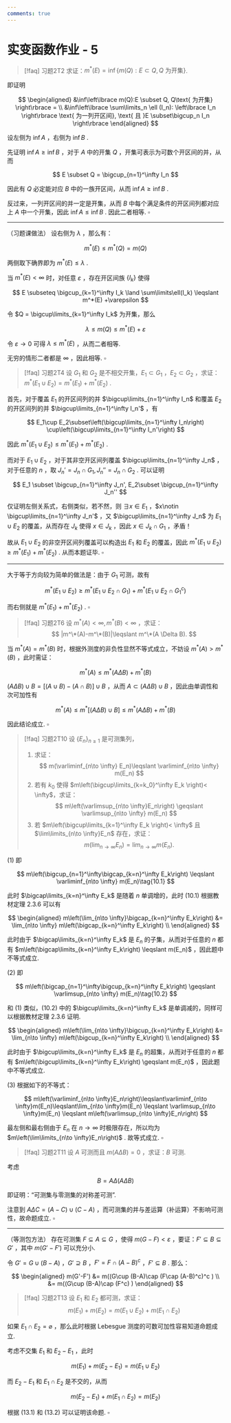 ```yaml
---
comments: true
---
```

# 实变函数作业 - 5
>[!faq] 习题2T2
>求证：$m^*(E) = \inf\left\lbrace m(Q):E \subset Q, Q\text{ 为开集} \right\rbrace$.

即证明

$$
\begin{aligned}
&\inf\left\lbrace m(Q):E \subset Q, Q\text{ 为开集} \right\rbrace 
 = \\ 
 &\inf\left\lbrace \sum\limits_n \ell (I_n): \left\lbrace I_n \right\rbrace \text{ 为一列开区间}, \text{ 且 }E \subset\bigcup_n I_n \right\rbrace 
\end{aligned}
$$

设左侧为 $\inf{A}$ ，右侧为 $\inf{B}$ . 

先证明 $\inf{A}\geqslant \inf{B}$ ，对于 $A$ 中的开集 $Q$ ，开集可表示为可数个开区间的并，从而

$$
E \subset Q = \bigcup_{n=1}^\infty I_n
$$

因此有 $Q$ 必定能对应 $B$ 中的一族开区间，从而 $\inf{A}\geqslant\inf{B}$ .

反过来，一列开区间的并一定是开集，从而 $B$ 中每个满足条件的开区间列都对应上 $A$ 中一个开集，因此 $\inf{A}\leqslant\inf{B}$ . 因此二者相等. $\square$

------
（习题课做法）
设右侧为 $\lambda$ ，那么有：

$$
m^*(E) \leqslant m^*(Q) = m(Q)
$$

两侧取下确界即为 $m^*(E) \leqslant \lambda$ .

当 $m^*(E) < \infty$ 时，对任意 $\varepsilon$ ，存在开区间族 $\left\lbrace I_k \right\rbrace$ 使得

$$
E \subseteq \bigcup_{k=1}^\infty I_k \land \sum\limits\ell(I_k) \leqslant m^*(E) +\varepsilon
$$

令 $Q = \bigcup\limits_{k=1}^\infty I_k$ 为开集，那么

$$
\lambda \leqslant m(Q) \leqslant m^*(E) + \varepsilon
$$

令 $\varepsilon\to 0$ 可得 $\lambda \leqslant m^*(E)$ ，从而二者相等.

无穷的情形二者都是 $\infty$ ，因此相等. $\square$


>[!faq] 习题2T4
>设 $G_1$ 和 $G_2$ 是不相交开集，$E_1\subset G_1$ ，$E_2\subset G_2$ ，求证：$m^*(E_1\cup E_2) = m^*(E_1)+ m^*(E_2)$ .

首先，对于覆盖 $E_1$ 的开区间列的并 $\bigcup\limits_{n=1}^\infty I_n$ 和覆盖 $E_2$ 的开区间列的并 $\bigcup\limits_{n=1}^\infty I_n'$ ，有

$$
E_1\cup E_2\subset\left(\bigcup\limits_{n=1}^\infty I_n\right) \cup\left(\bigcup\limits_{n=1}^\infty I_n'\right) 
$$

因此 $m^*(E_1 \cup E_2) \leqslant m^*(E_1)+m^*(E_2)$ .

而对于 $E_1\cup E_2$ ，对于其非空开区间列覆盖 $\bigcup\limits_{n=1}^\infty J_n$ ，对于任意的 $n$ ，取 $J_n' = J_n \cap G_1, J_n'' = J_n \cap G_2$ . 可以证明

$$
E_1 \subset \bigcup_{n=1}^\infty J_n', E_2\subset \bigcup_{n=1}^\infty J_n''
$$

仅证明左侧关系式，右侧类似，若不然，则 $\exists x\in E_1$ ，$x\notin \bigcup\limits_{n=1}^\infty J_n'$ ，又 $\bigcup\limits_{n=1}^\infty J_n$ 为 $E_1\cup E_2$ 的覆盖，从而存在 $J_k$ 使得 $x\in J_k$ ，因此 $x\in J_k\cap G_1$ ，矛盾！

故从 $E_1\cup E_2$ 的非空开区间列覆盖可以构造出 $E_1$ 和 $E_2$ 的覆盖，因此 $m^*(E_1 \cup E_2) \geqslant m^*(E_1)+m^*(E_2)$ . 从而本题证毕. $\square$

-----
大于等于方向较为简单的做法是：由于 $G_1$ 可测，故有

$$
m^*(E_1\cup E_2) \geqslant m^*(E_1\cup E_2 \cap G_1) + m^*(E_1\cup E_2\cap G_1^c)
$$

而右侧就是 $m^*(E_1)+m^*(E_2)$ . $\square$


>[!faq] 习题2T6
>设 $m^*(A)< \infty,m^*(B)< \infty$ ，求证：
>$$ |m^\*(A)-m^\*(B)|\leqslant m^\*(A \Delta B). $$

当 $m^*(A) = m^*(B)$ 时，根据外测度的非负性显然不等式成立，不妨设 $m^*(A) > m^*(B)$ ，此时需证：

$$
m^*(A) \leqslant m^*(A \Delta B) + m^*(B)
$$

$(A \Delta B) \cup B= [(A\cup B) - (A\cap B)]\cup B$ ，从而 $A \subset (A \Delta B)\cup B$ ，因此由单调性和次可加性有

$$
m^*(A) \leqslant m^*[(A \Delta B)\cup B ] \leqslant m^*(A \Delta B) + m^*(B)
$$

因此结论成立. $\square$


>[!faq] 习题2T10
>设 $\left\lbrace E_n \right\rbrace_{n \geqslant 1}$ 是可测集列，
>1. 求证：$$ m(\varliminf_{n\to \infty} E_n)\leqslant \varliminf_{n\to \infty} m(E_n) $$
>2. 若有 $k_0$ 使得 $m\left(\bigcup\limits_{k=k_0}^\infty E_k \right)< \infty$，求证：$$ m\left(\varlimsup_{n\to \infty}E_n\right) \geqslant \varlimsup_{n\to \infty} m(E_n) $$
>3. 若 $m\left(\bigcup\limits_{k=1}^\infty E_k \right)< \infty$ 且 $\lim\limits_{n\to \infty}E_n$ 存在，求证： $$ m\left(\lim_{n\to \infty}E_n\right) = \lim_{n\to \infty}m(E_n). $$

(1) 即

$$
m\left(\bigcup_{n=1}^\infty\bigcap_{k=n}^\infty E_k\right) \leqslant \varliminf_{n\to \infty} m(E_n)\tag{10.1}
$$

此时 $\bigcap\limits_{k=n}^\infty E_k$ 是随着 $n$ 单调增的，此时 (10.1) 根据教材定理 2.3.6 可以有

$$
\begin{aligned}
m\left(\lim_{n\to \infty}\bigcap_{k=n}^\infty E_k\right) &= \lim_{n\to \infty} m\left(\bigcap_{k=n}^\infty E_k\right) \\
\end{aligned}
$$

此时由于 $\bigcap\limits_{k=n}^\infty E_k$ 是 $E_n$ 的子集，从而对于任意的 $n$ 都有 $m\left(\bigcap\limits_{k=n}^\infty E_k\right) \leqslant m(E_n)$ ，因此题中不等式成立. 

(2) 即

$$
m\left(\bigcap_{n=1}^\infty\bigcup_{k=n}^\infty E_k\right) \geqslant \varlimsup_{n\to \infty} m(E_n)\tag{10.2}
$$

和 (1) 类似，(10.2) 中的 $\bigcup\limits_{k=n}^\infty E_k$ 是单调减的，同样可以根据教材定理 2.3.6 证明.

$$
\begin{aligned}
m\left(\lim_{n\to \infty}\bigcup_{k=n}^\infty E_k\right) &= \lim_{n\to \infty} m\left(\bigcup_{k=n}^\infty E_k\right) \\
\end{aligned}
$$

此时由于 $\bigcup\limits_{k=n}^\infty E_k$ 是 $E_n$ 的超集，从而对于任意的 $n$ 都有 $m\left(\bigcup\limits_{k=n}^\infty E_k\right) \geqslant m(E_n)$ ，因此题中不等式成立. 

(3) 根据如下的不等式：

$$
m\left(\varliminf_{n\to \infty}E_n\right)\leqslant\varliminf_{n\to \infty}m(E_n)\leqslant\lim_{n\to \infty}m(E_n) \leqslant \varlimsup_{n\to \infty}m(E_n) \leqslant m\left(\varlimsup_{n\to \infty}E_n\right)
$$

最左侧和最右侧由于 $E_n$ 在 $n\to \infty$ 时极限存在，所以均为 $m\left(\lim\limits_{n\to \infty}E_n\right)$ . 故等式成立. $\square$


>[!faq] 习题2T11
>设 $A$ 可测而且 $m(A \Delta B)= 0$ ，求证：$B$ 可测.

考虑

$$
B = A \Delta (A  \Delta B)
$$

即证明：“可测集与零测集的对称差可测”.

注意到 $A \Delta C = (A-C)\cup (C-A)$ ，而可测集的并与差运算（补运算）不影响可测性，故命题成立. $\square$

-----
（等测包方法）
存在可测集 $F \subseteq A \subseteq G$ ，使得 $m(G-F)< \varepsilon$ ，要证：$F' \subseteq B \subseteq G'$ ，其中 $m(G'-F')$ 可以充分小.

令 $G' = G\cup (B-A)$ ，$G' \supseteq B$ ，$F' = F\cap (A-B)^c$ ，$F' \subseteq B$ . 那么：

$$
\begin{aligned}
m(G'-F') &= m((G\cup (B-A)\cap (F\cap (A-B)^c)^c ) \\
&= m((G\cup (B-A)\cap (F^c) )
\end{aligned}
$$




>[!faq] 习题2T13
>设 $E_1$ 和 $E_2$ 都可测，求证：
>$$ m(E_1)+m(E_2) = m(E_1\cup E_2)+m(E_1\cap E_2) $$

如果 $E_1 \cap E_2 = \varnothing$ ，那么此时根据 Lebesgue 测度的可数可加性容易知道命题成立.

考虑不交集 $E_1$ 和 $E_2-E_1$ ，此时

$$
m(E_1) + m(E_2-E_1) = m(E_1\cup E_2)  \tag{13.1}
$$

而 $E_2-E_1$ 和 $E_1\cap E_2$ 是不交的，从而

$$
m(E_2-E_1)+m(E_1\cap E_2) = m(E_2)\tag{13.2}
$$

根据 (13.1) 和 (13.2) 可以证明该命题. $\square$

